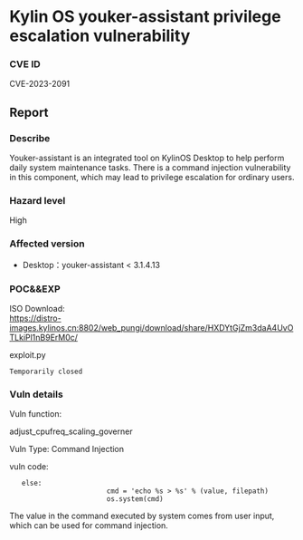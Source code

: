 # Kylin OS youker-assistant privilege escalation vulnerability
### CVE ID
CVE-2023-2091
## Report
### Describe
Youker-assistant is an integrated tool on KylinOS Desktop to help perform daily system maintenance tasks. There is a command injection vulnerability in this component, which may lead to privilege escalation for ordinary users.
### Hazard level
High
### Affected version
- Desktop：youker-assistant < 3.1.4.13
### POC&&EXP
ISO Download:\
https://distro-images.kylinos.cn:8802/web_pungi/download/share/HXDYtGjZm3daA4UvOTLkiPl1nB9ErM0c/

exploit.py
```
Temporarily closed
```

### Vuln details
Vuln function:

adjust_cpufreq_scaling_governer

Vuln Type: Command Injection

vuln code:
```
   else:
                        cmd = 'echo %s > %s' % (value, filepath)
                        os.system(cmd)
```
The value in the command executed by system comes from user input, which can be used for command injection.
